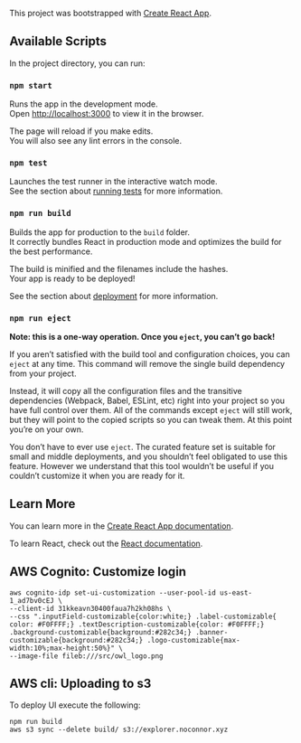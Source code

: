 This project was bootstrapped with [Create React App](https://github.com/facebook/create-react-app).

## Available Scripts

In the project directory, you can run:

### `npm start`

Runs the app in the development mode.<br>
Open [http://localhost:3000](http://localhost:3000) to view it in the browser.

The page will reload if you make edits.<br>
You will also see any lint errors in the console.

### `npm test`

Launches the test runner in the interactive watch mode.<br>
See the section about [running tests](https://facebook.github.io/create-react-app/docs/running-tests) for more information.

### `npm run build`

Builds the app for production to the `build` folder.<br>
It correctly bundles React in production mode and optimizes the build for the best performance.

The build is minified and the filenames include the hashes.<br>
Your app is ready to be deployed!

See the section about [deployment](https://facebook.github.io/create-react-app/docs/deployment) for more information.

### `npm run eject`

**Note: this is a one-way operation. Once you `eject`, you can’t go back!**

If you aren’t satisfied with the build tool and configuration choices, you can `eject` at any time. This command will remove the single build dependency from your project.

Instead, it will copy all the configuration files and the transitive dependencies (Webpack, Babel, ESLint, etc) right into your project so you have full control over them. All of the commands except `eject` will still work, but they will point to the copied scripts so you can tweak them. At this point you’re on your own.

You don’t have to ever use `eject`. The curated feature set is suitable for small and middle deployments, and you shouldn’t feel obligated to use this feature. However we understand that this tool wouldn’t be useful if you couldn’t customize it when you are ready for it.

## Learn More

You can learn more in the [Create React App documentation](https://facebook.github.io/create-react-app/docs/getting-started).

To learn React, check out the [React documentation](https://reactjs.org/).


## AWS Cognito: Customize login

```
aws cognito-idp set-ui-customization --user-pool-id us-east-1_ad7bv0cEJ \
--client-id 31kkeavn30400faua7h2kh08hs \
--css ".inputField-customizable{color:white;} .label-customizable{ color: #F0FFFF;} .textDescription-customizable{color: #F0FFFF;} .background-customizable{background:#282c34;} .banner-customizable{background:#282c34;} .logo-customizable{max-width:10%;max-height:50%}" \
--image-file fileb:///src/owl_logo.png
```

## AWS cli: Uploading to s3

To deploy UI execute the following:

```
npm run build
aws s3 sync --delete build/ s3://explorer.noconnor.xyz
```